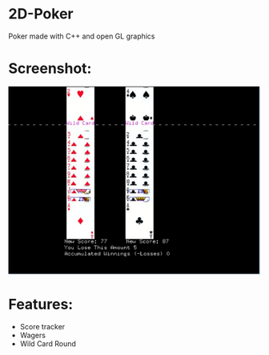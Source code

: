 # 2D-Poker
Poker made with C++ and open GL graphics


# Screenshot:

![pic](pictures/screenshot.png)



# Features:

- Score tracker
- Wagers
- Wild Card Round
